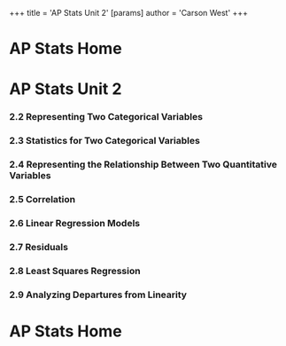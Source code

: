 +++
 title = 'AP Stats Unit 2'
[params]
	author = 'Carson West'
+++
# AP Stats Home

# AP Stats Unit 2
### 2.2 Representing Two Categorical Variables
### 2.3 Statistics for Two Categorical Variables
### 2.4 Representing the Relationship Between Two Quantitative Variables
### 2.5 Correlation
### 2.6 Linear Regression Models
### 2.7 Residuals
### 2.8 Least Squares Regression
### 2.9 Analyzing Departures from Linearity

# AP Stats Home


